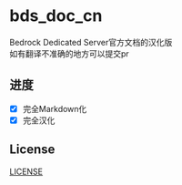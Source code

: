 # bds_doc_cn
Bedrock Dedicated Server官方文档的汉化版</br>
如有翻译不准确的地方可以提交pr

## 进度
- [x] 完全Markdown化
- [x] 完全汉化

## License
[LICENSE](LICENSE)